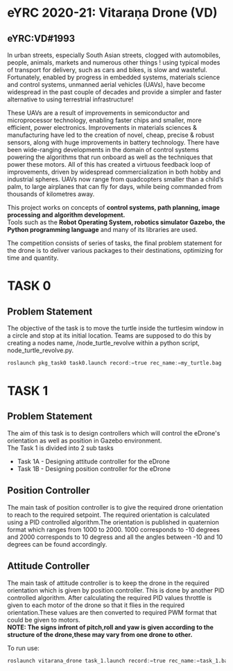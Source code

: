 # eYRC 2020-21: Vitaraṇa Drone (VD)
## eYRC:VD#1993
In urban streets, especially South Asian streets, clogged with automobiles, people, animals, markets and numerous other things ! using typical modes of transport for delivery, such as cars and bikes, is slow and wasteful. Fortunately, enabled by progress in embedded systems, materials science and control systems, unmanned aerial vehicles (UAVs), have become widespread in the past couple of decades and provide a simpler and faster alternative to using terrestrial infrastructure!<br>

These UAVs are a result of improvements in semiconductor and microprocessor technology, enabling faster chips and smaller, more efficient, power electronics. Improvements in materials sciences & manufacturing have led to the creation of novel, cheap, precise & robust sensors, along with huge improvements in battery technology. There have been wide-ranging developments in the domain of control systems powering the algorithms that run onboard as well as the techniques that power these motors. All of this has created a virtuous feedback loop of improvements, driven by widespread commercialization in both hobby and industrial spheres. UAVs now range from quadcopters smaller than a child’s palm, to large airplanes that can fly for days, while being commanded from thousands of kilometres away.<br>

This project works on concepts of <b>control systems, path planning, image processing and algorithm development.</b><br>
Tools such as the <b>Robot Operating System, robotics simulator Gazebo, the Python programming language</b> and many of its libraries are used.<br>

The competition consists of series of tasks, the final problem statement for the drone is to deliver various packages to their destinations, optimizing for time and quantity.<br>

# TASK 0
## Problem Statement
The objective of the task is to move the turtle inside the turtlesim window in a circle and stop at its initial location.
Teams are supposed to do this by creating a nodes name, /node_turtle_revolve within a python script, node_turtle_revolve.py.<br>

```python
roslaunch pkg_task0 task0.launch record:=true rec_name:=my_turtle.bag

```
# TASK 1
## Problem Statement
The aim of this task is to design controllers which will control the eDrone's orientation as well as position in Gazebo environment.<br>
The Task 1 is divided into 2 sub tasks<br>
- Task 1A - Designing attitude controller for the eDrone<br>
- Task 1B - Designing position controller for the eDrone<br>

## Position Controller
The main task of position controller is to give the required drone orientation to reach to the required setpoint. The required orientation is calculated using a PID controlled algorithm.The orientation is published in quaternion format which ranges from 1000 to 2000. 1000 corresponds to -10 degrees and 2000 corresponds to 10 degress and all the angles between -10 and 10 degrees can be found accordingly.



## Attitude Controller
The main task of attitude controller is to keep the drone in the required orientation which is given by position controller. This is done by another PID controlled algorithm. After calculating the required PID values throttle is given to each motor of the drone so that it flies in the required orientation.These values are then converted to required PWM format that could be given to motors.<br>
<b>NOTE: The signs infront of pitch,roll and yaw is given according to the structure of the drone,these may vary from one drone to other.</b>

To run use:

```python
roslaunch vitarana_drone task_1.launch record:=true rec_name:=task_1.bag 

```
